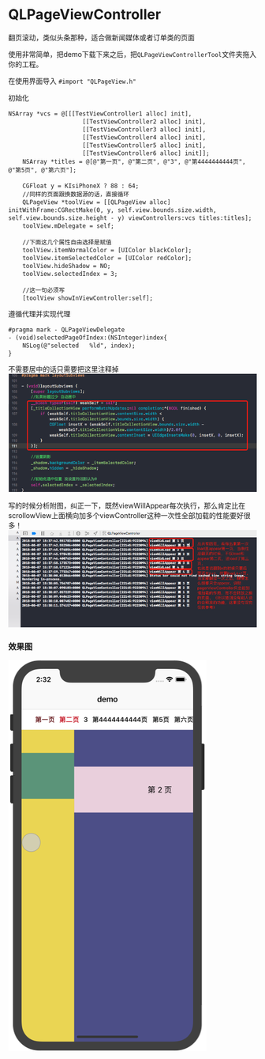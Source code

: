 # QLPageViewController
翻页滚动，类似头条那种，适合做新闻媒体或者订单类的页面

使用非常简单，把demo下载下来之后，把```QLPageViewControllerTool```文件夹拖入你的工程。

在使用界面导入 ```#import "QLPageView.h"```

初始化
```
NSArray *vcs = @[[[TestViewController1 alloc] init],
                     [[TestViewController2 alloc] init],
                     [[TestViewController3 alloc] init],
                     [[TestViewController4 alloc] init],
                     [[TestViewController5 alloc] init],
                     [[TestViewController6 alloc] init]];
    NSArray *titles = @[@"第一页", @"第二页", @"3", @"第4444444444页", @"第5页", @"第六页"];
    
    CGFloat y = KIsiPhoneX ? 88 : 64;
    //同样的页面跟换数据源的话，直接循环
    QLPageView *toolView = [[QLPageView alloc] initWithFrame:CGRectMake(0, y, self.view.bounds.size.width, self.view.bounds.size.height - y) viewControllers:vcs titles:titles];
    toolView.mDelegate = self;
    
    //下面这几个属性自由选择是赋值
    toolView.itemNormalColor = [UIColor blackColor];
    toolView.itemSelectedColor = [UIColor redColor];
    toolView.hideShadow = NO;
    toolView.selectedIndex = 3;
    
    //这一句必须写
    [toolView showInViewController:self];
```

遵循代理并实现代理
```
#pragma mark - QLPageViewDelegate
- (void)selectedPageOfIndex:(NSInteger)index{
    NSLog(@"selected   %ld", index);
}
```

不需要居中的话只需要把这里注释掉
![](https://github.com/Lqlin-ss/QLPageViewController/blob/master/QQ20180808-143359.png)

写的时候分析附图，纠正一下，既然viewWillAppear每次执行，那么肯定比在scrollowView上面横向加多个viewController这种一次性全部加载的性能要好很多！
![](https://github.com/Lqlin-ss/QLPageViewController/blob/master/QQ20180807-154705.png)


### 效果图
![](https://github.com/Lqlin-ss/QLPageViewController/blob/master/QQ20180808-143301.png)


